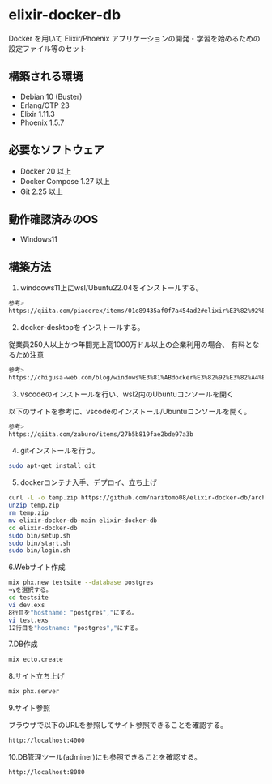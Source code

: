 # elixir-docker-db

Docker を用いて Elixir/Phoenix アプリケーションの開発・学習を始めるための設定ファイル等のセット

## 構築される環境

* Debian 10 (Buster)
* Erlang/OTP 23
* Elixir 1.11.3
* Phoenix 1.5.7

## 必要なソフトウェア

* Docker 20 以上
* Docker Compose 1.27 以上
* Git 2.25 以上

## 動作確認済みのOS

* Windows11

## 構築方法

1. windoows11上にwsl/Ubuntu22.04をインストールする。

```bash
参考>
https://qiita.com/piacerex/items/01e89435af0f7a454ad2#elixir%E3%82%92%E6%9C%80%E6%96%B0%E7%89%882022%E5%B9%B412%E6%9C%88%E7%8F%BE%E5%9C%A8%E3%81%AF114%E3%81%AB%E4%B8%8A%E3%81%92%E3%82%8B
```

2. docker-desktopをインストールする。

従業員250人以上かつ年間売上高1000万ドル以上の企業利用の場合、
有料となるため注意

```bash
参考>
https://chigusa-web.com/blog/windows%E3%81%ABdocker%E3%82%92%E3%82%A4%E3%83%B3%E3%82%B9%E3%83%88%E3%83%BC%E3%83%AB%E3%81%97%E3%81%A6python%E7%92%B0%E5%A2%83%E3%82%92%E6%A7%8B%E7%AF%89/
```

3. vscodeのインストールを行い、wsl2内のUbuntuコンソールを開く

以下のサイトを参考に、vscodeのインストール/Ubuntuコンソールを開く。

```bash
参考>
https://qiita.com/zaburo/items/27b5b819fae2bde97a3b
```

4. gitインストールを行う。

```bash
sudo apt-get install git
```

5. dockerコンテナ入手、デプロイ、立ち上げ

```bash
curl -L -o temp.zip https://github.com/naritomo08/elixir-docker-db/archive/refs/heads/main.zip
unzip temp.zip
rm temp.zip
mv elixir-docker-db-main elixir-docker-db
cd elixir-docker-db
sudo bin/setup.sh
sudo bin/start.sh
sudo bin/login.sh
```

6.Webサイト作成

```bash
mix phx.new testsite --database postgres
→yを選択する。
cd testsite
vi dev.exs
8行目を"hostname: "postgres","にする。
vi test.exs
12行目を"hostname: "postgres","にする。

```

7.DB作成

```bash
mix ecto.create
```

8.サイト立ち上げ

```bash
mix phx.server
```

9.サイト参照

ブラウザで以下のURLを参照してサイト参照できることを確認する。

```bash
http://localhost:4000
```

10.DB管理ツール(adminer)にも参照できることを確認する。

```bash
http://localhost:8080
```

